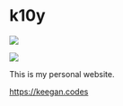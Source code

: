 # k10y

![](https://api.checklyhq.com/v1/badges/checks/94cbf08c-2a8c-4f6b-8b9e-2c569976862c?style=flat&theme=default&responseTime=true)

![](https://api.checklyhq.com/v1/badges/checks/94cbf08c-2a8c-4f6b-8b9e-2c569976862c?style=flat&theme=default)

This is my personal website.

https://keegan.codes
